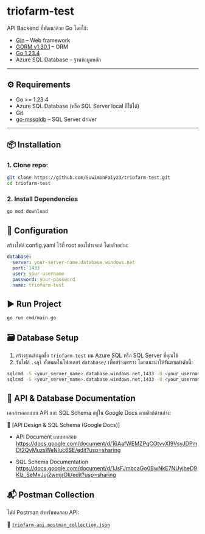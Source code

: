 # triofarm-test

API Backend ที่พัฒนาด้วย Go โดยใช้:
- [Gin](https://github.com/gin-gonic/gin) – Web framework
- [GORM v1.30.1](https://gorm.io) – ORM
- [Go 1.23.4](https://go.dev/doc/go1.23)
- Azure SQL Database – ฐานข้อมูลหลัก

---

## ⚙️ Requirements

- Go >= 1.23.4
- Azure SQL Database (หรือ SQL Server local ก็ใช้ได้)
- Git
- [go-mssqldb](https://github.com/denisenkom/go-mssqldb) – SQL Server driver  

---

## 📦 Installation

### 1. Clone repo:

```bash
git clone https://github.com/SuwimonFaiy23/triofarm-test.git
cd triofarm-test
```

### 2. Install Dependencies
```bash
go mod download
```

## 🔧 Configuration
สร้างไฟล์ config.yaml ไว้ที่ root ของโปรเจกต์ โดยตัวอย่าง:
```yaml
database:
  server: your-server-name.database.windows.net
  port: 1433
  user: your-username
  password: your-password
  name: triofarm-test
```

## ▶️ Run Project
```bash
go run cmd/main.go
```

## 🗃️ Database Setup

1. สร้างฐานข้อมูลชื่อ `triofarm-test` บน Azure SQL หรือ SQL Server ที่คุณใช้  
2. รันไฟล์ `.sql` ทั้งหมดในโฟลเดอร์ `database/` เพื่อสร้างตาราง โดยแนะนำให้รันตามลำดับนี้:

```bash
sqlcmd -S <your_server_name>.database.windows.net,1433 -U <your_username> -P <your_password> -d triofarm-test -N -i database/menus.sql
sqlcmd -S <your_server_name>.database.windows.net,1433 -U <your_username> -P <your_password> -d triofarm-test -N -i database/items.sql
```

## 📄 API & Database Documentation

เอกสารออกแบบ API และ SQL Schema อยู่ใน Google Docs ตามลิงก์ด้านล่าง:

🔗 [API Design & SQL Schema (Google Docs)]
- API Document แบบทดสอบ
https://docs.google.com/document/d/16AafWEMZPqCOtvvXI9VsyJDPmDt2QyMuzsWeNIuc6SE/edit?usp=sharing

- SQL Schema Documentation
https://docs.google.com/document/d/1JsFJmbcaGo0BwNkE7NUyjheD9Klz_SeMxJuj2wmjrOk/edit?usp=sharing

## 📬 Postman Collection

ไฟล์ Postman สำหรับทดสอบ API:

📁 [`triofarm-api.postman_collection.json`](./postman/triofarm-test.postman_collection.json)
